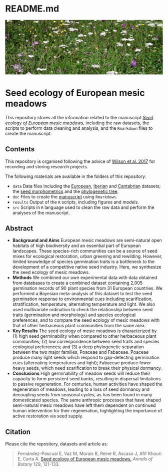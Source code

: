 README.md
================

![Hay meadow from the Cantabrian Mountains](meadow.JPG)

# Seed ecology of European mesic meadows

This repository stores all the information related to the manuscript
[*Seed ecology of European mesic
meadows*](https://dx.doi.org/10.1093/aob/mcab135), including the raw
datasets, the scripts to perform data cleaning and analysis, and the
`Rmarkdown` files to create the manuscript.

## Contents

This repository is organised following the advice of [Wilson et
al. 2017](https://doi.org/10.1371/journal.pcbi.1005510) for recording
and storing research projects.

The following materials are available in the folders of this repository:

-   `data` Data files including the
    [European](https://github.com/efernandezpascual/meadows/blob/master/data/european.csv),
    [Iberian](https://github.com/efernandezpascual/meadows/blob/master/data/iberian.csv)
    and
    [Cantabrian](https://github.com/efernandezpascual/meadows/blob/master/data/cantabrian.csv)
    datasets; the [seed
    morphometrics](https://github.com/efernandezpascual/meadows/blob/master/data/morphometrics.csv)
    and the [phylogenetic
    tree](https://github.com/efernandezpascual/meadows/blob/master/data/meadowstree.tree).
-   `doc` Files to create the
    [manuscript](https://github.com/efernandezpascual/meadows/blob/master/doc/manuscript.md)
    using `Rmarkdown`.
-   `results` Output of the `R` scripts, including figures and models.
-   `src` Scripts in `R` language used to clean the raw data and perform
    the analyses of the manuscript.

## Abstract

-   **Background and Aims** European mesic meadows are semi-natural open
    habitats of high biodiversity and an essential part of European
    landscapes. These species-rich communities can be a source of seed
    mixes for ecological restoration, urban greening and rewilding.
    However, limited knowledge of species germination traits is a
    bottleneck to the development of a competitive native seed industry.
    Here, we synthesize the seed ecology of mesic meadows.
-   **Methods** We combined our own experimental data with data obtained
    from databases to create a combined dataset containing 2,005
    germination records of 90 plant species from 31 European countries.
    We performed a Bayesian meta-analysis of this dataset to test the
    seed germination response to environmental cues including
    scarification, stratification, temperature, alternating temperature
    and light. We also used multivariate ordination to check the
    relationship between seed traits (germination and morphology) and
    species ecological preferences, and to compare the seed ecology of
    mesic meadows with that of other herbaceous plant communities from
    the same area.
-   **Key Results** The seed ecology of mesic meadows is characterized
    by (1) high seed germinability when compared to other herbaceous
    plant communities; (2) low correspondence between seed traits and
    species ecological preferences; and (3) a deep phylogenetic
    separation between the two major families, Poaceae and Fabaceae.
    Poaceae produce many light seeds which respond to gap-detecting
    germination cues (alternating temperatures and light); Fabaceae
    produce fewer heavy seeds, which need scarification to break their
    physical dormancy.
-   **Conclusions** High germinability of meadow seeds will reduce their
    capacity to form persistent seed banks, resulting in dispersal
    limitations to passive regeneration. For centuries, human activities
    have shaped the regeneration of meadows, leading to a loss of seed
    dormancy and decoupling seeds from seasonal cycles, as has been
    found in many domesticated species. The same anthropic processes
    that have shaped semi-natural mesic meadows have left them dependent
    on continued human intervention for their regeneration, highlighting
    the importance of active restoration via seed supply.

## Citation

Please cite the repository, datasets and article as:

> Fernández-Pascual E, Vaz M, Morais B, Reiné R, Ascaso J, Afif Khouri
> E, Carta A. [Seed ecology of European mesic
> meadows.](https://dx.doi.org/10.1093/aob/mcab135) *Annals of Botany*
> 129, 121-133.
